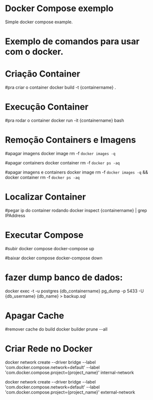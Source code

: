 # Docker Compose exemplo

Simple docker compose example.

# Exemplo de comandos para usar com o docker.

# Criação Container
#pra criar o container
docker build -t {containername} .


# Execução Container
#pra rodar o container
docker run -it {containername} bash

# Remoção Containers e Imagens
#apagar imagens 
docker image rm -f  `docker images -q`

#apagar containers 
docker container rm -f `docker ps -aq`

#apagar imagens e containers
docker image rm -f  `docker images -q` && docker container rm -f `docker ps -aq`

# Localizar Container
#pegar ip do container rodando
docker inspect {containername} | grep IPAddress

# Executar Compose
#subir docker compose
docker-compose up

#baixar docker compose
docker-compose down


# fazer dump banco de dados:
docker exec -t -u postgres {db_containername} pg_dump -p 5433 -U {db_username} {db_name} > backup.sql

# Apagar Cache
#remover cache do build
docker builder prune --all

# Criar Rede no Docker
docker network create --driver bridge --label 'com.docker.compose.network=default' --label 'com.docker.compose.project={project_name}' internal-network

docker network create --driver bridge --label 'com.docker.compose.network=default' --label 'com.docker.compose.project={project_name}' external-network